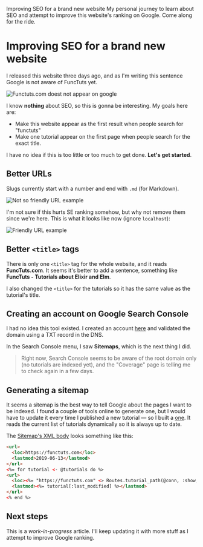 Improving SEO for a brand new website
My personal journey to learn about SEO and attempt to improve this website's ranking on Google. Come along for the ride. 

# Improving SEO for a brand new website

I released this website three days ago, and as I'm writing this sentence Google is not aware of FuncTuts yet.

![Functuts.com doest not appear on google](/images/examples/seo-not-on-google.png)

I know **nothing** about SEO, so this is gonna be interesting. My goals here are:

* Make this website appear as the first result when people search for "functuts"
* Make one tutorial appear on the first page when people search for the exact title.

I have no idea if this is too little or too much to get done. **Let's get started**.

## Better URLs

Slugs currently start with a number and end with `.md` (for Markdown).

![Not so friendly URL example](/images/examples/seo-not-so-friendly-url.png)

I'm not sure if this hurts SE ranking somehow, but why not remove them since we're here. This is what it looks like now (ignore `localhost`):

![Friendly URL example](/images/examples/seo-friendly-url.png)


## Better `<title>` tags

There is only one `<title>` tag for the whole website, and it reads **FuncTuts.com**. It seems it's better to add a sentence, something like **FuncTuts - Tutorials about Elixir and Elm**.

I also changed the `<title>` for the tutorials so it has the same value as the tutorial's title.

## Creating an account on Google Search Console

I had no idea this tool existed. I created an account [here](https://search.google.com/search-console/about) and validated the domain using a TXT record in the DNS.

In the Search Console menu, I saw **Sitemaps**, which is the next thing I did.

> Right now, Search Console seems to be aware of the root domain only (no tutorials are indexed yet), and the "Coverage" page is telling me to check again in a few days. 

## Generating a sitemap

It seems a sitemap is the best way to tell Google about the pages I want to be indexed. I found a couple of tools online to generate one, but I would have to update it every time I published a new tutorial &mdash; so I built a [one](https://functuts.com/sitemap). It reads the current list of tutorials dynamically so it is always up to date.

The [Sitemap's XML body](https://github.com/luizpvas/functuts/blob/master/lib/tuts_web/templates/sitemap/index.xml.eex) looks something like this:

```html
<url>
  <loc>https://functuts.com</loc>
  <lastmod>2019-06-13</lastmod>
</url>
<%= for tutorial <- @tutorials do %>
<url>
  <loc><%= "https://functuts.com" <> Routes.tutorial_path(@conn, :show, tutorial[:slug]) %></loc>
  <lastmod><%= tutorial[:last_modified] %></lastmod>
</url>
<% end %>
```

## Next steps

This is a _work-in-progress_ article. I'll keep updating it with more stuff as I attempt to improve Google ranking.